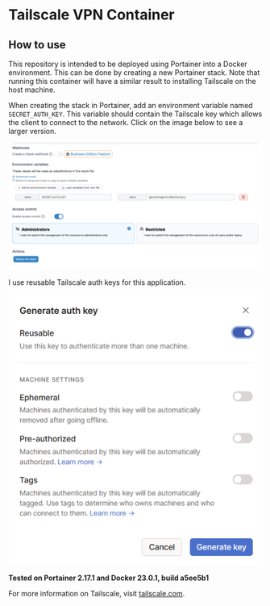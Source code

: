 # Tailscale VPN Container

## How to use
This repository is intended to be deployed using Portainer into a Docker environment. This can be done by creating a new Portainer stack. Note that running this container will have a similar result to installing Tailscale on the host machine.

When creating the stack in Portainer, add an environment variable named `SECRET_AUTH_KEY`. This variable should contain the Tailscale key which allows the client to connect to the network. Click on the image below to see a larger version.

![](img/screenshot1.png)

I use reusable Tailscale auth keys for this application.

![](img/screenshot2.png)

**Tested on Portainer 2.17.1 and Docker 23.0.1, build a5ee5b1**

For more information on Tailscale, visit [tailscale.com](https://tailscale.com/).